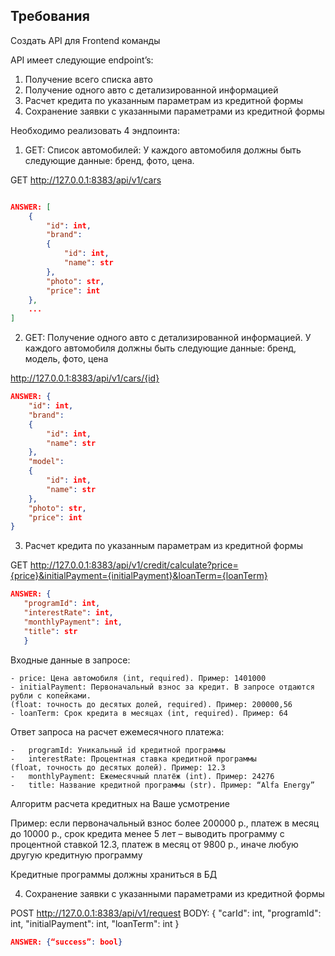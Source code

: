 ## Требования
Создать API для Frontend команды

API имеет следующие endpoint’s:
1.	Получение всего списка авто
2.	Получение одного авто с детализированной информацией
3.	Расчет кредита по указанным параметрам из кредитной формы
4.	Сохранение заявки с указанными параметрами из кредитной формы



Необходимо реализовать 4 эндпоинта:
1. GET: Список автомобилей: 
    У каждого автомобиля должны быть следующие данные: бренд, фото, цена. 

GET http://127.0.0.1:8383/api/v1/cars

```json

ANSWER: [
    {
        "id": int,
        "brand":
        {
            "id": int,
            "name": str
        },
        "photo": str,
        "price": int
    }, 
    ...
]
```

2. GET: Получение одного авто с детализированной информацией.
   У каждого автомобиля должны быть следующие данные: бренд, модель, фото, цена


http://127.0.0.1:8383/api/v1/cars/{id}

```json
ANSWER: {
    "id": int,
    "brand":
    {
        "id": int,
        "name": str
    },
    "model":
    {
        "id": int,
        "name": str
    },
    "photo": str,
    "price": int
}
```

3. Расчет кредита по указанным параметрам из кредитной формы
   
GET http://127.0.0.1:8383/api/v1/credit/calculate?price={price}&initialPayment={initialPayment}&loanTerm={loanTerm}
```json
ANSWER: {
   "programId": int,
   "interestRate": int,
   "monthlyPayment": int,
   "title": str
   }
```
Входные данные в запросе:

    - price: Цена автомобиля (int, required). Пример: 1401000
    - initialPayment: Первоначальный взнос за кредит. В запросе отдаются рубли с копейками.
    (float: точность до десятых долей, required). Пример: 200000,56
    - loanTerm: Срок кредита в месяцах (int, required). Пример: 64

Ответ запроса на расчет ежемесячного платежа:

    -	programId: Уникальный id кредитной программы
    -	interestRate: Процентная ставка кредитной программы 
    (float, точность до десятых долей). Пример: 12.3
    -	monthlyPayment: Ежемесячный платёж (int). Пример: 24276
    -	title: Название кредитной программы (str). Пример: “Alfa Energy”

Алгоритм расчета кредитных на Ваше усмотрение

Пример: если первоначальный взнос более 200000 р., платеж в месяц до 10000 р., 
срок кредита менее 5 лет – выводить программу с процентной ставкой 12.3, платеж в месяц от 9800 р., 
иначе любую другую кредитную программу

Кредитные программы должны храниться в БД

4. Сохранение заявки с указанными параметрами из кредитной формы

POST http://127.0.0.1:8383/api/v1/request
BODY: {
    "carId": int,
    "programId": int,
    "initialPayment": int,
    "loanTerm": int
}

```json
ANSWER: {“success”: bool}
```



